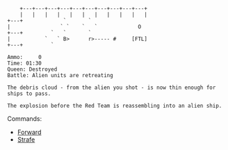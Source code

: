 
```
    +---+---+---+---+---+---+---+---+---+---+
    |   |   |   |   |   |   |   |   |   |   |
+---+             `       `
|                ` `    `   `             O
+---+         `   `       `
|           `   ` B>      r>----- #     [FTL]
+---+         `
```

```
Ammo:     0
Time: 01:30
Queen: Destroyed
Battle: Alien units are retreating

The debris cloud - from the alien you shot - is now thin enough for ships to pass.

The explosion before the Red Team is reassembling into an alien ship.
```


Commands:
- [Forward](./SPACE-4-1-B.md)
- [Strafe](./SPACE-4-1-A.md)

